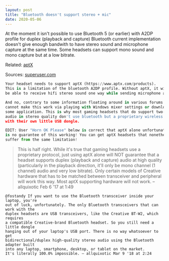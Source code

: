 ```yaml
---
layout: post
title: "Bluetooth doesn't support stereo + mic"
date: 2020-05-06
---
```


At the moment it isn't possible to use Bluetooth 5 (or earlier) with A2DP profile for duplex (playback and capture) 
Bluetooth current implementation doesn't give enough bandwith to have stereo sound and microphone capture at the same time.
Some headsets can support mono sound and mono capture but at a low bitrate. 

Related: [aptX](https://www.aptx.com/products)

Sources:
[superuser.com](https://superuser.com/questions/930251/possible-to-use-bluetooth-headset-in-stereo-mode-with-mic)
```python
Your headset needs to support aptX (https://www.aptx.com/products). 
This is a limitation of the bluetooth A2DP profile. Without aptX, it will not 
be able to receive hifi stereo sound one way while sending microphone audio the other way.

And no, contrary to some information floating around in various forums you 
cannot make this work via playing with Windows mixer settings or downloading 
some application. This is why most gaming headsets that do support two-way 
audio in stereo quality don't use bluetooth but a proprietary wireless protocol 
with their own little USB dongle.

EDIT: User "Horn OK Please" below is correct that aptX alone unfortunately 
is no guarantee of this working! You can get aptX headsets that nonetheless 
suffer from the same limitation!
```


> This is half right. While it's true that gaming headsets use a proprietary protocol, 
> just using aptX alone will NOT guarantee that a headset supports duplex (playback and capture) 
> audio at high quality (particularly in the playback direction, it'll only be mono channel 
> (1 channel) audio and very low bitrate). Only certain models of Creative hardware that 
> has to be matched between transceiver and peripheral will work this way. Most aptX 
> supporting hardware will not work. – allquixotic Feb 6 '17 at 1:49

```
@fostandy If you want to use the Bluetooth transceiver inside your laptop, you're 
out of luck, unfortunately. The only Bluetooth transceivers that can work with the 
duplex headsets are USB transceivers, like the Creative BT-W2, which requires 
a compatible Creative-brand Bluetooth headset. So you still need a little dongle 
hanging out of your laptop's USB port. There is no way whatsoever to get 
bidirectional/duplex high-quality stereo audio using the Bluetooth adapter built 
into any laptop, smartphone, desktop, or tablet on the market. 
It's literally 100.0% impossible. – allquixotic Mar 9 '18 at 2:24 
```
